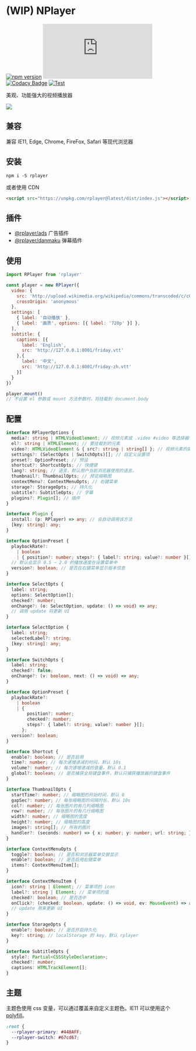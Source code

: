# (WIP) NPlayer

[![npm version](https://img.shields.io/npm/v/nplayer)](https://github.com/woopen/nplayer) 
[![gzip size](https://img.badgesize.io/https:/unpkg.com/nplayer/dist/index.min.js?amp%3Blabel=size&compression=gzip)](https:/unpkg.com/nplayer/dist/index.min.js) 
[![Codacy Badge](https://app.codacy.com/project/badge/Grade/08e3f1086b5748aaa745ca655ecd1c6a)](https://www.codacy.com/gh/woopen/nplayer/dashboard?utm_source=github.com&amp;utm_medium=referral&amp;utm_content=woopen/nplayer&amp;utm_campaign=Badge_Grade) 
[![Test](https://github.com/woopen/nplayer/actions/workflows/test.yml/badge.svg?branch=main)](https://github.com/woopen/nplayer/actions/workflows/test.yml) 

美观、功能强大的视频播放器

![](https://i.loli.net/2020/07/12/QW1pa3O2JUAGyT6.png)

## 兼容

兼容 IE11, Edge, Chrome, FireFox, Safari 等现代浏览器

## 安装

```
npm i -S rplayer
```

或者使用 CDN

```html
<script src="https://unpkg.com/rplayer@latest/dist/index.js"></script>
```

## 插件

- [@rplayer/ads](https://github.com/woopen/RPlayer/tree/master/packages/rplayer-ads)  广告插件
- [@rplayer/danmaku](https://github.com/woopen/RPlayer/tree/master/packages/rplayer-danmaku)  弹幕插件

## 使用

```javascript
import RPlayer from 'rplayer'

const player = new RPlayer({
  video: {
    src: 'http://upload.wikimedia.org/wikipedia/commons/transcoded/c/c0/Big_Buck_Bunny_4K.webm/Big_Buck_Bunny_4K.webm.480p.vp9.webm',
    crossOrigin: 'anonymous'
  },
  settings: [
    { label: '自动播放' },
    { label: '画质', options: [{ label: '720p' }] },
  ],
  subtitle: {
    captions: [{
      label: 'English',
      src: 'http://127.0.0.1:8001/friday.vtt'
    },{
      label: '中文',
      src: 'http://127.0.0.1:8001/friday-zh.vtt'
    }]
  }
})

player.mount()
// 不设置 el 参数或 mount 方法参数时，将挂载到 document.body
```

## 配置

```typescript
interface RPlayerOptions {
  media?: string | HTMLVideoElement; // 视频元素或 .video #video 等选择器字符串
  el?: string | HTMLElement; // 要挂载到的元素
  video?: HTMLVideoElement & { src?: string | string[] }; // 视频元素的属性
  settings?: (SelectOpts | SwitchOpts)[]; // 自定义设置项
  preset?: OptionPreset; // 预设
  shortcut?: ShortcutOpts; // 快捷键
  lang?: string; // 语言，默认用户当前浏览器使用的语言。
  thumbnail?: ThumbnailOpts; // 预览缩略图
  contextMenu?: ContextMenuOpts; // 右键菜单
  storage?: StorageOpts; // 持久化
  subtitle?: SubtitleOpts; // 字幕
  plugins?: Plugin[]; // 插件
}

interface Plugin {
  install: (p: RPlayer) => any; // 会自动调用该方法
  [key: string]: any;
}

interface OptionPreset {
  playbackRate?:
    | boolean
    | { position?: number; steps?: { label?: string; value?: number }[] };
  // 默认会显示 0.5 ~ 2.0 的播放速度在设置菜单中
  version?: boolean; // 是否在右键菜单显示版本信息
}

interface SelectOpts {
  label: string;
  options: SelectOption[];
  checked?: number;
  onChange?: (o: SelectOption, update: () => void) => any;
  // 调用 update 将更新 UI
}

interface SelectOption {
  label: string;
  selectedLabel?: string;
  [key: string]: any;
}

interface SwitchOpts {
  label: string;
  checked?: false;
  onChange?: (v: boolean, next: () => void) => any;
}

interface OptionPreset {
  playbackRate?:
    | boolean
    | {
        position?: number;
        checked?: number;
        steps?: { label?: string; value?: number }[];
      };
  version?: boolean;
}

interface Shortcut {
  enable?: boolean; // 是否启用
  time?: number; // 每次递增递减的时间，默认 10s
  volume?: number; // 每次递增递减的音量，默认 0.1
  global?: boolean; // 是否捕获全局键盘事件，默认只捕获播放器的键盘事件
}

interface ThumbnailOpts {
  startTime?: number; // 缩略图的开始时间，默认 0
  gapSec?: number; // 每张缩略图的间隔时长，默认 10s
  col?: number; // 每张图片的有几列缩略图
  row?: number; // 每张图片的有几行缩略图
  width?: number; // 缩略图的宽度
  height?: number; // 缩略图的高度
  images?: string[]; // 所有的图片
  handler?: (seconds: number) => { x: number; y: number; url: string; }; // 手动控制缩略图显示，x, y 表示 background position 为正数
}

interface ContextMenuOpts {
  toggle?: boolean; // 是否和浏览器菜单交替显示
  enable?: boolean; // 是否启用右键菜单
  items?: ContextMenuItem[];
}

interface ContextMenuItem {
  icon?: string | Element; // 菜单项的 icon
  label?: string | Element; // 菜单项的值
  checked?: boolean; // 是否选中
  onClick?: (checked: boolean, update: () => void, ev: MouseEvent) => any;
  // update 用来更新 UI
}

interface StorageOpts {
  enable?: boolean; // 是否开启持久化
  key?: string; // localStorage 的 key，默认 rplayer
}

interface SubtitleOpts {
  style?: Partial<CSSStyleDeclaration>;
  checked?: number;
  captions: HTMLTrackElement[];
}
```

## 主题

主题色使用 css 变量，可以通过覆盖来自定义主题色。IE11 可以使用这个 [polyfill](https://github.com/nuxodin/ie11CustomProperties)。

```css
:root {
  --rplayer-primary: #448AFF;
  --rplayer-switch: #67cd67;
}
```
